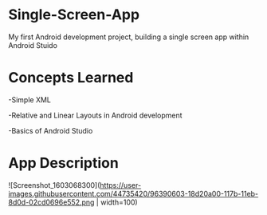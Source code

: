 # Single-Screen-App
My first Android development project, building a single screen app within Android Stuido

# Concepts Learned
<p>-Simple XML</p>
<p>-Relative and Linear Layouts in Android development</p>
<p>-Basics of Android Studio</p>

# App Description
![Screenshot_1603068300](https://user-images.githubusercontent.com/44735420/96390603-18d20a00-117b-11eb-8d0d-02cd0696e552.png | width=100)
